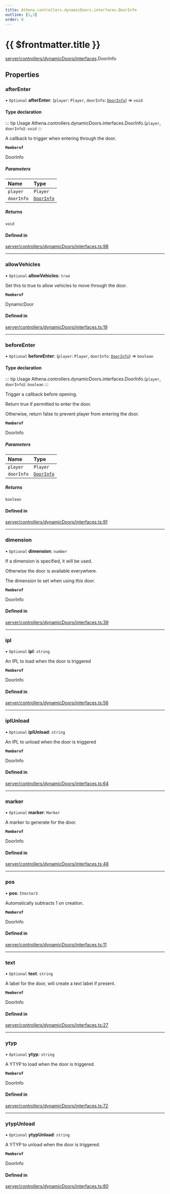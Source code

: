 ```yaml
---
title: Athena.controllers.dynamicDoors.interfaces.DoorInfo
outline: [1,3]
order: 0
---
```


# {{ $frontmatter.title }}


[server/controllers/dynamicDoors/interfaces](../modules/server_controllers_dynamicDoors_interfaces.md).DoorInfo

## Properties

### afterEnter

• `Optional` **afterEnter**: (`player`: `Player`, `doorInfo`: [`DoorInfo`](server_controllers_dynamicDoors_interfaces_DoorInfo.md)) => `void`

#### Type declaration

::: tip Usage
Athena.controllers.dynamicDoors.interfaces.DoorInfo.(`player`, `doorInfo`): `void`
:::

A callback to trigger when entering through the door.

**`Memberof`**

DoorInfo

##### Parameters

| Name | Type |
| :------ | :------ |
| `player` | `Player` |
| `doorInfo` | [`DoorInfo`](server_controllers_dynamicDoors_interfaces_DoorInfo.md) |

##### Returns

`void`

#### Defined in

[server/controllers/dynamicDoors/interfaces.ts:98](https://github.com/Stuyk/altv-athena/blob/3dfaad7/src/core/server/controllers/dynamicDoors/interfaces.ts#L98)

___

### allowVehicles

• `Optional` **allowVehicles**: ``true``

Set this to true to allow vehicles to move through the door.

**`Memberof`**

DynamicDoor

#### Defined in

[server/controllers/dynamicDoors/interfaces.ts:19](https://github.com/Stuyk/altv-athena/blob/3dfaad7/src/core/server/controllers/dynamicDoors/interfaces.ts#L19)

___

### beforeEnter

• `Optional` **beforeEnter**: (`player`: `Player`, `doorInfo`: [`DoorInfo`](server_controllers_dynamicDoors_interfaces_DoorInfo.md)) => `boolean`

#### Type declaration

::: tip Usage
Athena.controllers.dynamicDoors.interfaces.DoorInfo.(`player`, `doorInfo`): `boolean`
:::

Trigger a callback before opening.

Return true if permitted to enter the door.

Otherwise, return false to prevent player from entering the door.

**`Memberof`**

DoorInfo

##### Parameters

| Name | Type |
| :------ | :------ |
| `player` | `Player` |
| `doorInfo` | [`DoorInfo`](server_controllers_dynamicDoors_interfaces_DoorInfo.md) |

##### Returns

`boolean`

#### Defined in

[server/controllers/dynamicDoors/interfaces.ts:91](https://github.com/Stuyk/altv-athena/blob/3dfaad7/src/core/server/controllers/dynamicDoors/interfaces.ts#L91)

___

### dimension

• `Optional` **dimension**: `number`

If a dimension is specified, it will be used.

Otherwise the door is available everywhere.

The dimension to set when using this door.

**`Memberof`**

DoorInfo

#### Defined in

[server/controllers/dynamicDoors/interfaces.ts:39](https://github.com/Stuyk/altv-athena/blob/3dfaad7/src/core/server/controllers/dynamicDoors/interfaces.ts#L39)

___

### ipl

• `Optional` **ipl**: `string`

An IPL to load when the door is triggered

**`Memberof`**

DoorInfo

#### Defined in

[server/controllers/dynamicDoors/interfaces.ts:56](https://github.com/Stuyk/altv-athena/blob/3dfaad7/src/core/server/controllers/dynamicDoors/interfaces.ts#L56)

___

### iplUnload

• `Optional` **iplUnload**: `string`

An IPL to unload when the door is triggered

**`Memberof`**

DoorInfo

#### Defined in

[server/controllers/dynamicDoors/interfaces.ts:64](https://github.com/Stuyk/altv-athena/blob/3dfaad7/src/core/server/controllers/dynamicDoors/interfaces.ts#L64)

___

### marker

• `Optional` **marker**: `Marker`

A marker to generate for the door.

**`Memberof`**

DoorInfo

#### Defined in

[server/controllers/dynamicDoors/interfaces.ts:48](https://github.com/Stuyk/altv-athena/blob/3dfaad7/src/core/server/controllers/dynamicDoors/interfaces.ts#L48)

___

### pos

• **pos**: `IVector3`

Automatically subtracts 1 on creation.

**`Memberof`**

DoorInfo

#### Defined in

[server/controllers/dynamicDoors/interfaces.ts:11](https://github.com/Stuyk/altv-athena/blob/3dfaad7/src/core/server/controllers/dynamicDoors/interfaces.ts#L11)

___

### text

• `Optional` **text**: `string`

A label for the door, will create a text label if present.

**`Memberof`**

DoorInfo

#### Defined in

[server/controllers/dynamicDoors/interfaces.ts:27](https://github.com/Stuyk/altv-athena/blob/3dfaad7/src/core/server/controllers/dynamicDoors/interfaces.ts#L27)

___

### ytyp

• `Optional` **ytyp**: `string`

A YTYP to load when the door is triggered.

**`Memberof`**

DoorInfo

#### Defined in

[server/controllers/dynamicDoors/interfaces.ts:72](https://github.com/Stuyk/altv-athena/blob/3dfaad7/src/core/server/controllers/dynamicDoors/interfaces.ts#L72)

___

### ytypUnload

• `Optional` **ytypUnload**: `string`

A YTYP to unload when the door is triggered.

**`Memberof`**

DoorInfo

#### Defined in

[server/controllers/dynamicDoors/interfaces.ts:80](https://github.com/Stuyk/altv-athena/blob/3dfaad7/src/core/server/controllers/dynamicDoors/interfaces.ts#L80)
